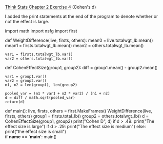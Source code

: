[Think Stats Chapter 2 Exercise 4](http://greenteapress.com/thinkstats2/html/thinkstats2003.html#toc24) (Cohen's d)

I added the print statements at the end of the program to denote whether or not the effect is large. 



import math
import nsfg
import first

def WeightDifference(live, firsts, others):
    mean0 = live.totalwgt_lb.mean()
    mean1 = firsts.totalwgt_lb.mean()
    mean2 = others.totalwgt_lb.mean()

    var1 = firsts.totalwgt_lb.var()
    var2 = others.totalwgt_lb.var()

def CohenEffectSize(group1, group2):
    diff = group1.mean() - group2.mean()

    var1 = group1.var()
    var2 = group2.var()
    n1, n2 = len(group1), len(group2)

    pooled_var = (n1 * var1 + n2 * var2) / (n1 + n2)
    d = diff / math.sqrt(pooled_var)
    return(d)
def main():
    live, firsts, others = first.MakeFrames()
    WeightDifference(live, firsts, others)
    group1 = firsts.total_lb()
    group2 = others.totalwgt_lb()
    d = CohenEffectSize(group1, group2)
    print("Cohen D", d)
    if d > .49:
        print("The effect size is large")
    if d > .29:
        print("The effect size is medium")
    else: 
        print("the effect size is small")   
if __name__ == '__main__':
    main()	


